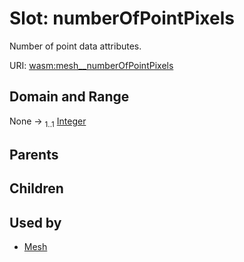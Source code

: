 
# Slot: numberOfPointPixels


Number of point data attributes.

URI: [wasm:mesh__numberOfPointPixels](https://w3id.org/itk/wasmmesh__numberOfPointPixels)


## Domain and Range

None &#8594;  <sub>1..1</sub> [Integer](types/Integer.md)

## Parents


## Children


## Used by

 * [Mesh](Mesh.md)
